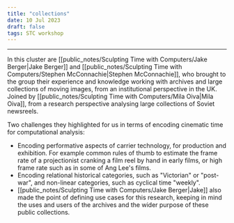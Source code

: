 ```yaml
---
title: "collections"
date: 10 Jul 2023
draft: false
tags: STC workshop
---
```

---

In this cluster are [[public_notes/Sculpting Time with Computers/Jake Berger|Jake Berger]] and [[public_notes/Sculpting Time with Computers/Stephen McConnachie|Stephen McConnachie]], who brought to the group their experience and knowledge working with archives and large collections of moving images, from an institutional perspective in the UK. Joined by [[public_notes/Sculpting Time with Computers/Mila Oiva|Mila Oiva]], from a research perspective analysing large collections of Soviet newsreels.

Two challenges they highlighted for us in terms of encoding cinematic time for computational analysis: 

- Encoding performative aspects of carrier technology, for production and exhibition. For example common rules of thumb to estimate the frame rate of a projectionist cranking a film reel by hand in early films, or high frame rate such as in some of Ang Lee's films. 
- Encoding relational historical categories, such as "Victorian" or "post-war", and non-linear categories, such as cyclical time "weekly".
- [[public_notes/Sculpting Time with Computers/Jake Berger|Jake]] also made the point of defining use cases for this research, keeping in mind the uses and users of the archives and the wider purpose of these public collections.